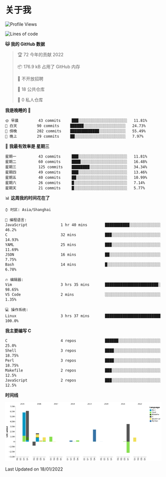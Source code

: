 # 关于我

<!--START_SECTION:waka-->
![Profile Views](http://img.shields.io/badge/%E4%B8%AA%E4%BA%BA%E5%B0%81%E9%9D%A2%E8%A7%82%E7%9C%8B%E6%AC%A1%E6%95%B0-9-blue)

![Lines of code](https://img.shields.io/badge/%E4%BB%8E%E3%80%8C%E4%BD%A0%E5%A5%BD%E4%B8%96%E7%95%8C%E3%80%8D%E6%88%91%E5%B7%B2%E7%BB%8F%E5%86%99%E4%BA%86-20%20Thousand%20%E8%A1%8C%E4%BB%A3%E7%A0%81-blue)

**🐱 我的 GitHub 数据** 

> 🏆 72 今年的贡献 2022
 > 
> 📦 176.9 kB 占用了 GitHub 内存 
 > 
> 🚫 不开放招聘
 > 
> 📜 18 公共仓库 
 > 
> 🔑 0 私人仓库  
 > 
**我是晚睡的 🦉** 

```text
🌞 早晨         43 commits     ███░░░░░░░░░░░░░░░░░░░░░░   11.81% 
🌆 白天         90 commits     ██████░░░░░░░░░░░░░░░░░░░   24.73% 
🌃 傍晚         202 commits    █████████████░░░░░░░░░░░░   55.49% 
🌙 晚上         29 commits     ██░░░░░░░░░░░░░░░░░░░░░░░   7.97%

```
📅 **我最有效率是 星期三** 

```text
星期一          43 commits     ███░░░░░░░░░░░░░░░░░░░░░░   11.81% 
星期二          60 commits     ████░░░░░░░░░░░░░░░░░░░░░   16.48% 
星期三          125 commits    ████████░░░░░░░░░░░░░░░░░   34.34% 
星期四          49 commits     ███░░░░░░░░░░░░░░░░░░░░░░   13.46% 
星期五          40 commits     ██░░░░░░░░░░░░░░░░░░░░░░░   10.99% 
星期六          26 commits     █░░░░░░░░░░░░░░░░░░░░░░░░   7.14% 
星期天          21 commits     █░░░░░░░░░░░░░░░░░░░░░░░░   5.77%

```


📊 **这周我的时间花在了** 

```text
⌚︎ 时区: Asia/Shanghai

💬 编程语言: 
JavaScript               1 hr 40 mins        ███████████░░░░░░░░░░░░░░   46.2% 
C                        32 mins             ███░░░░░░░░░░░░░░░░░░░░░░   14.93% 
YAML                     25 mins             ███░░░░░░░░░░░░░░░░░░░░░░   11.69% 
JSON                     16 mins             ██░░░░░░░░░░░░░░░░░░░░░░░   7.75% 
Bash                     14 mins             █░░░░░░░░░░░░░░░░░░░░░░░░   6.78%

🔥 编辑器: 
Vim                      3 hrs 35 mins       ████████████████████████░   98.65% 
VS Code                  2 mins              ░░░░░░░░░░░░░░░░░░░░░░░░░   1.35%

💻 操作系统: 
Linux                    3 hrs 37 mins       █████████████████████████   100.0%

```

**我主要编写 C** 

```text
C                        4 repos             ██████░░░░░░░░░░░░░░░░░░░   25.0% 
Shell                    3 repos             ████░░░░░░░░░░░░░░░░░░░░░   18.75% 
Perl                     3 repos             ████░░░░░░░░░░░░░░░░░░░░░   18.75% 
Makefile                 2 repos             ███░░░░░░░░░░░░░░░░░░░░░░   12.5% 
JavaScript               2 repos             ███░░░░░░░░░░░░░░░░░░░░░░   12.5%

```


**时间线**

![Chart not found](https://raw.githubusercontent.com/Arondight/Arondight/master/charts/bar_graph.png) 


 Last Updated on 18/01/2022
<!--END_SECTION:waka-->
